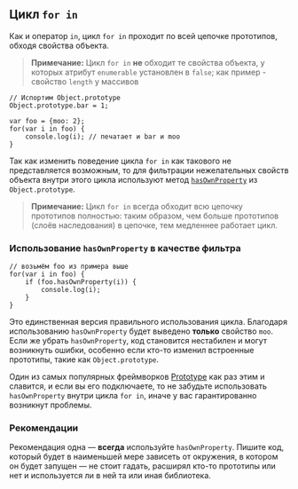 ## Цикл `for in`

Как и оператор `in`, цикл `for in` проходит по всей цепочке прототипов, обходя свойства объекта.

> **Примечание:** Цикл `for in` **не** обходит те свойства объекта, у которых атрибут `enumerable` установлен в `false`; как пример - свойство `length` у массивов

    // Испортим Object.prototype
    Object.prototype.bar = 1;

    var foo = {moo: 2};
    for(var i in foo) {
        console.log(i); // печатает и bar и moo
    }

Так как изменить поведение цикла `for in` как такового не представляется возможным, то для фильтрации нежелательных свойств объекта внутри этого цикла используют метод [`hasOwnProperty`](#object.hasownproperty) из `Object.prototype`.

> **Примечание:**  Цикл `for in` всегда обходит всю цепочку прототипов полностью: таким образом, чем больше прототипов (слоёв наследования) в цепочке, тем медленнее работает цикл.

### Использование `hasOwnProperty` в качестве фильтра

    // возьмём foo из примера выше
    for(var i in foo) {
        if (foo.hasOwnProperty(i)) {
            console.log(i);
        }
    }

Это единственная версия правильного использования цикла. Благодаря использованию `hasOwnProperty` будет выведено **только** свойство `moo`. Если же убрать `hasOwnProperty`, код становится нестабилен и могут возникнуть ошибки, особенно если кто-то изменил встроенные прототипы, такие как `Object.prototype`.

Один из самых популярных фреймворков [Prototype][1] как раз этим и славится, и если вы его подключаете, то не забудьте использовать `hasOwnProperty` внутри цикла `for in`, иначе у вас гарантированно возникнут проблемы.

### Рекомендации

Рекомендация одна — **всегда** используйте `hasOwnProperty`. Пишите код, который будет в наименьшей мере зависеть от окружения, в котором он будет запущен — не стоит гадать, расширял кто-то прототипы или нет и используется ли в ней та или иная библиотека.

[1]: http://www.prototypejs.org/

